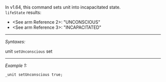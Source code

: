 In <See arma2 Reference arma3> v1.64, this command sets unit into incapacitated state.<br>
`lifeState` results:
* <See arm Reference 2>: "UNCONSCIOUS"
* <See arm Reference 3>: "INCAPACITATED"


---
*Syntaxes:*

unit `setUnconscious` set

---
*Example 1:*

```sqf
_unit setUnconscious true;
```